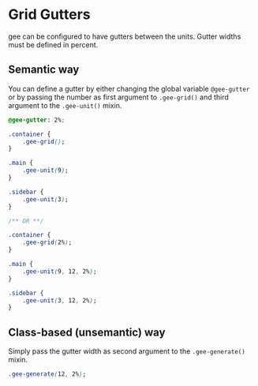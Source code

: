 Grid Gutters
============

gee can be configured to have gutters between the units. Gutter widths must be
defined in percent.

Semantic way
------------

You can define a gutter by either changing the global variable `@gee-gutter` or
by passing the number as first argument to `.gee-grid()` and third argument to
the `.gee-unit()` mixin.

```css
@gee-gutter: 2%;

.container {
    .gee-grid();
}

.main {
    .gee-unit(9);
}

.sidebar {
    .gee-unit(3);
}

/** OR **/

.container {
    .gee-grid(2%);
}

.main {
    .gee-unit(9, 12, 2%);
}

.sidebar {
    .gee-unit(3, 12, 2%);
}
```

Class-based (unsemantic) way
----------------------------

Simply pass the gutter width as second argument to the `.gee-generate()` mixin.

```css
.gee-generate(12, 2%);
```
